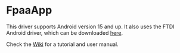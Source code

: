 # FpaaApp

This driver supports Android version 15 and up. It also uses the FTDI Android driver, which can be downloaded [here](http://www.ftdichip.com/Android.htm).

Check the [Wiki](https://github.com/codekansas/FpaaApp/wiki) for a tutorial and user manual.
